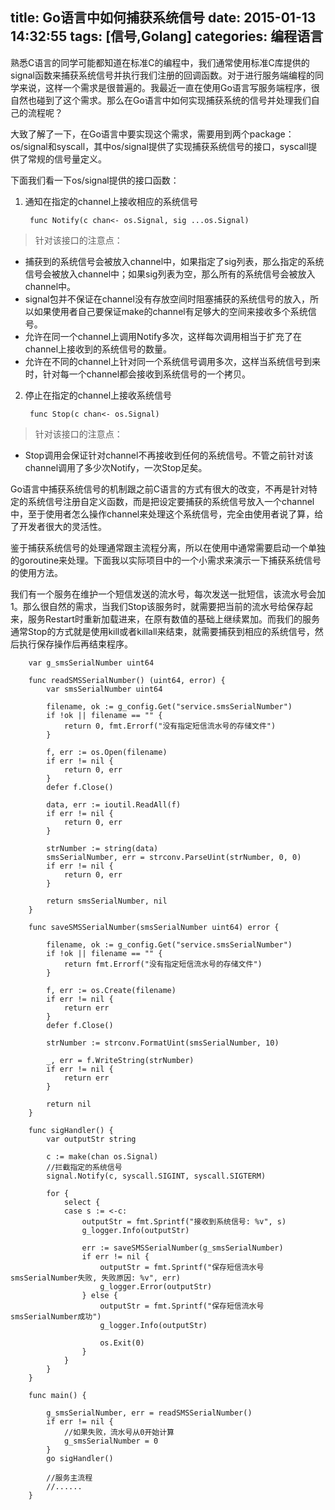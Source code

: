 title: Go语言中如何捕获系统信号
date: 2015-01-13 14:32:55
tags: [信号,Golang]
categories: 编程语言
---
熟悉C语言的同学可能都知道在标准C的编程中，我们通常使用标准C库提供的signal函数来捕获系统信号并执行我们注册的回调函数。对于进行服务端编程的同学来说，这样一个需求是很普遍的。我最近一直在使用Go语言写服务端程序，很自然也碰到了这个需求。那么在Go语言中如何实现捕获系统的信号并处理我们自己的流程呢？

大致了解了一下，在Go语言中要实现这个需求，需要用到两个package：os/signal和syscall，其中os/signal提供了实现捕获系统信号的接口，syscall提供了常规的信号量定义。

下面我们看一下os/signal提供的接口函数：

1. 通知在指定的channel上接收相应的系统信号

        func Notify(c chan<- os.Signal, sig ...os.Signal)

> 针对该接口的注意点：
+ 捕获到的系统信号会被放入channel中，如果指定了sig列表，那么指定的系统信号会被放入channel中；如果sig列表为空，那么所有的系统信号会被放入channel中。
+ signal包并不保证在channel没有存放空间时阻塞捕获的系统信号的放入，所以如果使用者自己要保证make的channel有足够大的空间来接收多个系统信号。
+ 允许在同一个channel上调用Notify多次，这样每次调用相当于扩充了在channel上接收到的系统信号的数量。
+ 允许在不同的channel上针对同一个系统信号调用多次，这样当系统信号到来时，针对每一个channel都会接收到系统信号的一个拷贝。

2. 停止在指定的channel上接收系统信号

        func Stop(c chan<- os.Signal)

> 针对该接口的注意点：
+ Stop调用会保证针对channel不再接收到任何的系统信号。不管之前针对该channel调用了多少次Notify，一次Stop足矣。

Go语言中捕获系统信号的机制跟之前C语言的方式有很大的改变，不再是针对特定的系统信号注册自定义函数，而是把设定要捕获的系统信号放入一个channel中，至于使用者怎么操作channel来处理这个系统信号，完全由使用者说了算，给了开发者很大的灵活性。

鉴于捕获系统信号的处理通常跟主流程分离，所以在使用中通常需要启动一个单独的goroutine来处理。下面我以实际项目中的一个小需求来演示一下捕获系统信号的使用方法。

我们有一个服务在维护一个短信发送的流水号，每次发送一批短信，该流水号会加1。那么很自然的需求，当我们Stop该服务时，就需要把当前的流水号给保存起来，服务Restart时重新加载进来，在原有数值的基础上继续累加。而我们的服务通常Stop的方式就是使用kill或者killall来结束，就需要捕获到相应的系统信号，然后执行保存操作后再结束程序。


        var g_smsSerialNumber uint64

        func readSMSSerialNumber() (uint64, error) {
            var smsSerialNumber uint64

            filename, ok := g_config.Get("service.smsSerialNumber")
            if !ok || filename == "" {
                return 0, fmt.Errorf("没有指定短信流水号的存储文件")
            }

            f, err := os.Open(filename)
            if err != nil {
                return 0, err
            }
            defer f.Close()

            data, err := ioutil.ReadAll(f)
            if err != nil {
                return 0, err
            }

            strNumber := string(data)
            smsSerialNumber, err = strconv.ParseUint(strNumber, 0, 0)
            if err != nil {
                return 0, err
            }

            return smsSerialNumber, nil
        }

        func saveSMSSerialNumber(smsSerialNumber uint64) error {

            filename, ok := g_config.Get("service.smsSerialNumber")
            if !ok || filename == "" {
                return fmt.Errorf("没有指定短信流水号的存储文件")
            }

            f, err := os.Create(filename)
            if err != nil {
                return err
            }
            defer f.Close()

            strNumber := strconv.FormatUint(smsSerialNumber, 10)

            _, err = f.WriteString(strNumber)
            if err != nil {
                return err
            }

            return nil
        }

        func sigHandler() {
            var outputStr string

            c := make(chan os.Signal)
            //拦截指定的系统信号
            signal.Notify(c, syscall.SIGINT, syscall.SIGTERM)

            for {
                select {
                case s := <-c:
                    outputStr = fmt.Sprintf("接收到系统信号: %v", s)
                    g_logger.Info(outputStr)

                    err := saveSMSSerialNumber(g_smsSerialNumber)
                    if err != nil {
                        outputStr = fmt.Sprintf("保存短信流水号smsSerialNumber失败, 失败原因: %v", err)
                        g_logger.Error(outputStr)
                    } else {
                        outputStr = fmt.Sprintf("保存短信流水号smsSerialNumber成功")
                        g_logger.Info(outputStr)

                        os.Exit(0)
                    }
                }
            }
        }

        func main() {

            g_smsSerialNumber, err = readSMSSerialNumber()
            if err != nil {
                //如果失败，流水号从0开始计算
                g_smsSerialNumber = 0
            }
            go sigHandler()

            //服务主流程
            //......
        }

